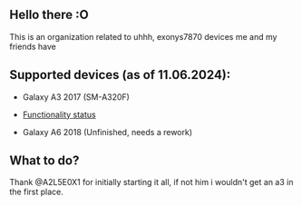 ## Hello there :O

This is an organization related to uhhh, exonys7870 devices me and my friends have

## Supported devices (as of 11.06.2024):

- Galaxy A3 2017 (SM-A320F)
* [Functionality status](https://github.com/revived7870-igor/.github/blob/master/profile/Functionality.md)<br>
- Galaxy A6 2018 (Unfinished, needs a rework)

## What to do?

Thank @A2L5E0X1 for initially starting it all, if not him i wouldn't get an a3 in the first place.

